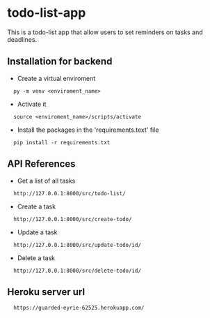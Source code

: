 # todo-list-app
This is a todo-list app that allow users to set reminders on tasks and deadlines.

## Installation for backend
  * Create a virtual enviroment
  
  ```
    py -m venv <enviroment_name>
  ```
  * Activate it
  
  ```
    source <enviroment_name>/scripts/activate
  ```
  * Install the packages in the 'requirements.text' file
  
  ```
    pip install -r requirements.txt
  ```

## API References

  * Get a list of all tasks 

```
  http://127.0.0.1:8000/src/todo-list/
```
  * Create a task

```
  http://127.0.0.1:8000/src/create-todo/
```
  * Update a task

```
  http://127.0.0.1:8000/src/update-todo/id/
```
  * Delete a task

```
  http://127.0.0.1:8000/src/delete-todo/id/
```

## Heroku server url

```
  https://guarded-eyrie-62525.herokuapp.com/
```

